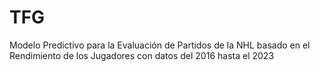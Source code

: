 # TFG
Modelo Predictivo para la Evaluación de Partidos de la NHL basado en el Rendimiento de los Jugadores con datos del 2016 hasta el 2023
